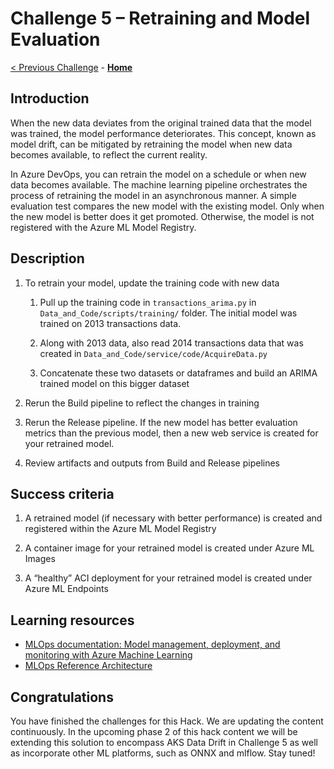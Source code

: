 # Challenge 5 – Retraining and Model Evaluation

[< Previous Challenge](./04-ReleasePipeline.md) - **[Home](../README.md)**


## Introduction

When the new data deviates from the original trained data that the model was
trained, the model performance deteriorates. This concept, known as model
drift, can be mitigated by retraining the model when new data becomes available,
to reflect the current reality.

In Azure DevOps, you can retrain the model on a schedule or when new data
becomes available. The machine learning pipeline orchestrates the process of
retraining the model in an asynchronous manner. A simple evaluation test
compares the new model with the existing model. Only when the new model is
better does it get promoted. Otherwise, the model is not registered with the
Azure ML Model Registry.

## Description

1.  To retrain your model, update the training code with new data

    1.  Pull up the training code in `transactions_arima.py` in `Data_and_Code/scripts/training/`
        folder. The initial model was trained on 2013 transactions data.

    2.  Along with 2013 data, also read 2014 transactions data that was created
        in `Data_and_Code/service/code/AcquireData.py`

    3.  Concatenate these two datasets or dataframes and build an ARIMA trained
        model on this bigger dataset

2.  Rerun the Build pipeline to reflect the changes in training

3.  Rerun the Release pipeline. If the new model has better evaluation metrics
    than the previous model, then a new web service is created for your retrained
    model.

4.  Review artifacts and outputs from Build and Release pipelines

## Success criteria

1.  A retrained model (if necessary with better performance) is created and registered within the Azure ML Model Registry

2.  A container image for your retrained model is created under Azure ML Images

3.  A “healthy” ACI deployment for your retrained model is created under Azure
    ML Endpoints

## Learning resources

-   [MLOps documentation: Model management, deployment, and monitoring with Azure Machine Learning](<https://docs.microsoft.com/en-us/azure/machine-learning/concept-model-management-and-deployment>)
-   [MLOps Reference Architecture](<https://docs.microsoft.com/en-us/azure/architecture/reference-architectures/ai/mlops-python>)

## Congratulations

You have finished the challenges for this Hack. We are updating the content continuously. In the upcoming phase 2 of this hack content we will be extending this solution to encompass AKS Data Drift in Challenge 5 as well as incorporate other ML platforms, such as ONNX and mlflow. Stay tuned!
